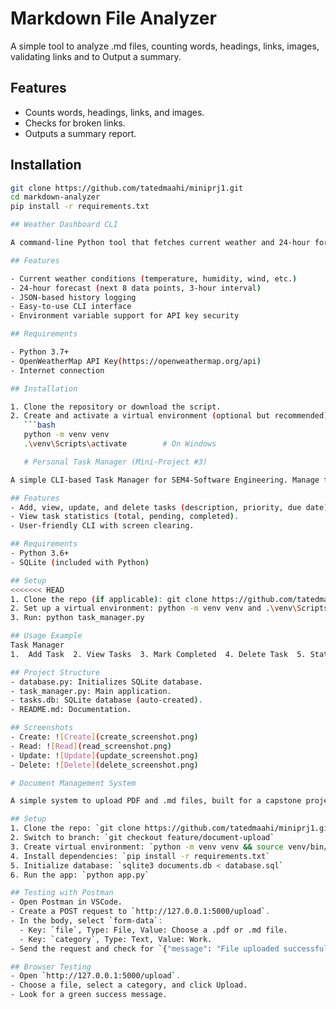 # Markdown File Analyzer

A simple tool to analyze .md files, counting words, headings, links, images, validating links and to Output a summary.

## Features
- Counts words, headings, links, and images.
- Checks for broken links.
- Outputs a summary report.

## Installation
```bash
git clone https://github.com/tatedmaahi/miniprj1.git
cd markdown-analyzer
pip install -r requirements.txt 

## Weather Dashboard CLI

A command-line Python tool that fetches current weather and 24-hour forecasts for any city using the OpenWeatherMap API. It also maintains a local history of past queries.

## Features

- Current weather conditions (temperature, humidity, wind, etc.)
- 24-hour forecast (next 8 data points, 3-hour interval)
- JSON-based history logging
- Easy-to-use CLI interface
- Environment variable support for API key security

## Requirements

- Python 3.7+
- OpenWeatherMap API Key(https://openweathermap.org/api)
- Internet connection

## Installation

1. Clone the repository or download the script.
2. Create and activate a virtual environment (optional but recommended):
   ```bash
   python -m venv venv
   .\venv\Scripts\activate        # On Windows

   # Personal Task Manager (Mini-Project #3)

A simple CLI-based Task Manager for SEM4-Software Engineering. Manage tasks using a SQLite database with CRUD operations and statistics.

## Features
- Add, view, update, and delete tasks (description, priority, due date).
- View task statistics (total, pending, completed).
- User-friendly CLI with screen clearing.

## Requirements
- Python 3.6+
- SQLite (included with Python)

## Setup
<<<<<<< HEAD
1. Clone the repo (if applicable): git clone https://github.com/tatedmaahi/miniprj1.git
2. Set up a virtual environment: python -m venv venv and .\venv\Scripts\activate (Windows)
3. Run: python task_manager.py

## Usage Example
Task Manager
1.  Add Task  2. View Tasks  3. Mark Completed  4. Delete Task  5. Stats  6. Exit Choose (1-6): 1 Description: Finish Project Priority (Low/Medium/High): High Due Date (YYYY-MM-DD): 2025-05-10 Task added!

## Project Structure
- database.py: Initializes SQLite database.
- task_manager.py: Main application.
- tasks.db: SQLite database (auto-created).
- README.md: Documentation.

## Screenshots
- Create: ![Create](create_screenshot.png)
- Read: ![Read](read_screenshot.png)
- Update: ![Update](update_screenshot.png)
- Delete: ![Delete](delete_screenshot.png)

# Document Management System

A simple system to upload PDF and .md files, built for a capstone project.

## Setup
1. Clone the repo: `git clone https://github.com/tatedmaahi/miniprj1.git && cd document-management-system`
2. Switch to branch: `git checkout feature/document-upload`
3. Create virtual environment: `python -m venv venv && source venv/bin/activate`
4. Install dependencies: `pip install -r requirements.txt`
5. Initialize database: `sqlite3 documents.db < database.sql`
6. Run the app: `python app.py`

## Testing with Postman
- Open Postman in VSCode.
- Create a POST request to `http://127.0.0.1:5000/upload`.
- In the body, select `form-data`:
  - Key: `file`, Type: File, Value: Choose a .pdf or .md file.
  - Key: `category`, Type: Text, Value: Work.
- Send the request and check for `{"message": "File uploaded successfully"}`.

## Browser Testing
- Open `http://127.0.0.1:5000/upload`.
- Choose a file, select a category, and click Upload.
- Look for a green success message.